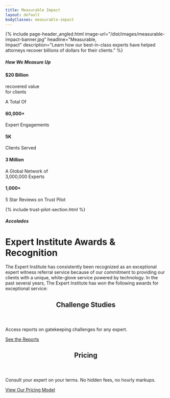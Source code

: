 ```yaml
---
title: Measurable Impact
layout: default
bodyClasses: measurable-impact
---
```


{% include page-header_angled.html image-url="/dist/images/measurable-impact-banner.jpg" headline="Measurable,<br> Impact" description="Learn how our best-in-class experts have helped attorneys recover billions of dollars for their clients." %}

<div class="section stats-section centered-stat">
    <div class="site-wrapper">
        <h5 class="section-label margin-bottom">How We Measure Up</h5>
        <div class="section-content">
            <div class="stat">
                <h4 class="figure animate-in">$20 Billion</h4>
                <p class="animate-in">recovered value<br> for clients</p>
            </div>
        </div>
    </div>
</div>

<div class="section stats-section centered-stat">
    <div class="site-wrapper">
        <div class="section-content">
            <div class="stat">
                <p class="animate-in">A Total Of</p>
                <h4 class="figure animate-in">60,000+</h4>
                <p class="-small animate-in">Expert Engagements</p>
            </div>
        </div>
    </div>
</div>

<div class="section stats-section padded-bottom-lg">
    <div class="site-wrapper">
        <div class="grid spaced">
            <div class="stat col-md-1-2 col-lg-1-3">
                <h4 class="figure">5K</h4>
                <p>Clients Served</p>
            </div>
            <div class="stat col-md-1-2 col-lg-1-3">
                <h4 class="figure">3 Million</h4>
                <p>A Global Network of<br> 3,000,000 Experts</p>
            </div>
            <div class="stat col-md-1-2 col-lg-1-3">
                <h4 class="figure">1,000+</h4>
                <p>5 Star Reviews on Trust Pilot</p>
            </div>
        </div>
    </div>
</div>

{% include trust-pilot-section.html %}

<div class="section centered-text-section">
    <div class="site-wrapper">
        <h5 class="section-label margin-bottom">Accolades</h5>
        <div class="section-content">
            <h1 class="section-title animate-in">Expert Institute Awards & Recognition</h1>
            <p class="animate-in">The Expert Institute has consistently been recognized as an exceptional expert witness referral service because of our commitment to providing our clients with a unique, white-glove service powered by technology. In the past several years, The Expert Institute has won the following awards for exceptional service:</p>
        </div>
    </div>
</div>

<div class="section padded-bottom-lg">
    <div class="site-wrapper">    
        <div class="card-grid">
            <article class="card showcase-card with-image -gold col-md-1-2">
                <div class="-inner">
                    <header class="card-header">
                        <h1 class="card-title">Challenge Studies</h1>
                    </header>
                    <div class="card-body">
                        <div class="card-text">
                            <p>Access reports on gatekeeping challenges for any expert.</p>
                        </div>
                    </div>
                    <div class="card-cta">
                        <a href="/services/challenge-studies" class="button">See the Reports</a>
                    </div>
                    <div class="card-image"><div class="image" style="background-image:url('/dist/images/clem-onojeghuo-215220-unsplash.jpg');"></div></div>
                </div>
            </article>
            <article class="card showcase-card with-image -blue-dark col-md-1-2">
                <div class="-inner">
                    <header class="card-header">
                        <h1 class="card-title">Pricing</h1>
                    </header>
                    <div class="card-body">
                        <div class="card-text">
                            <p>Consult your expert on your terms. No hidden fees, no hourly markups.</p>
                        </div>
                    </div>
                    <div class="card-cta">
                        <a href="/process/pricing" class="button -teal">View Our Pricing Model</a>
                    </div>
                    <div class="card-image"><div class="image" style="background-image:url('/dist/images/toa-heftiba-644511-unsplash.jpg');"></div></div>
                </div>
            </article>
        </div>
    </div>
</div>